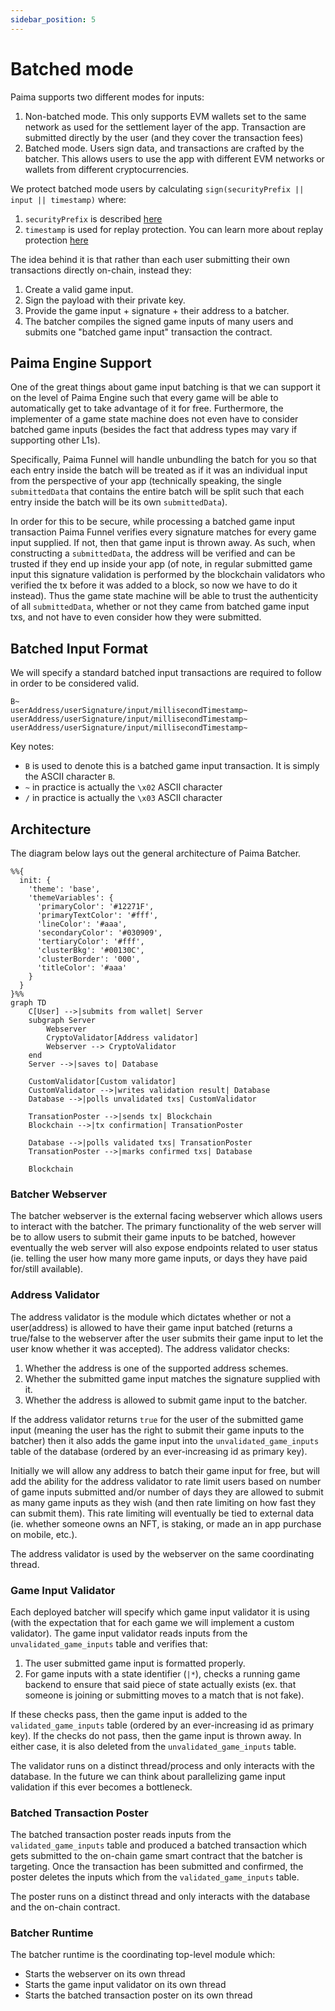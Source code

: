 ```yaml
---
sidebar_position: 5
---
```


# Batched mode

Paima supports two different modes for inputs:
1. Non-batched mode. This only supports EVM wallets set to the same network as used for the settlement layer of the app. Transaction are submitted directly by the user (and they cover the transaction fees)
2. Batched mode. Users sign data, and transactions are crafted by the batcher. This allows users to use the app with different EVM networks or wallets from different cryptocurrencies.

We protect batched mode users by calculating `sign(securityPrefix || input || timestamp)` where:
1. `securityPrefix` is described [here](./7-autosign.md)
2. `timestamp` is used for replay protection. You can learn more about replay protection [here](./6-replay-protection.md)

The idea behind it is that rather than each user submitting their own transactions directly on-chain, instead they:

1. Create a valid game input.
2. Sign the payload with their private key.
3. Provide the game input + signature + their address to a batcher.
4. The batcher compiles the signed game inputs of many users and submits one "batched game input" transaction the contract.

## Paima Engine Support

One of the great things about game input batching is that we can support it on the level of Paima Engine such that every game will be able to automatically get to take advantage of it for free. Furthermore, the implementer of a game state machine does not even have to consider batched game inputs (besides the fact that address types may vary if supporting other L1s).

Specifically, Paima Funnel will handle unbundling the batch for you so that each entry inside the batch will be treated as if it was an individual input from the perspective of your app (technically speaking, the single `submittedData` that contains the entire batch will be split such that each entry inside the batch will be its own `submittedData`).

In order for this to be secure, while processing a batched game input transaction Paima Funnel verifies every signature matches for every game input supplied. If not, then that game input is thrown away. As such, when constructing a `submittedData`, the address will be verified and can be trusted if they end up inside your app (of note, in regular submitted game input this signature validation is performed by the blockchain validators who verified the tx before it was added to a block, so now we have to do it instead). Thus the game state machine will be able to trust the authenticity of all `submittedData`, whether or not they came from batched game input txs, and not have to even consider how they were submitted.

## Batched Input Format

We will specify a standard batched input transactions are required to follow in order to be considered valid.

```
B~
userAddress/userSignature/input/millisecondTimestamp~
userAddress/userSignature/input/millisecondTimestamp~
userAddress/userSignature/input/millisecondTimestamp~
```

Key notes:
- `B` is used to denote this is a batched game input transaction. It is simply the ASCII character `B`.
- `~` in practice is actually the `\x02` ASCII character
- `/` in practice is actually the `\x03` ASCII character

## Architecture

The diagram below lays out the general architecture of Paima Batcher.

```mermaid
%%{
  init: {
    'theme': 'base',
    'themeVariables': {
      'primaryColor': '#12271F',
      'primaryTextColor': '#fff',
      'lineColor': '#aaa',
      'secondaryColor': '#030909',
      'tertiaryColor': '#fff',
      'clusterBkg': '#00130C',
      'clusterBorder': '000',
      'titleColor': '#aaa'
    }
  }
}%%
graph TD
    C[User] -->|submits from wallet| Server
    subgraph Server
        Webserver
        CryptoValidator[Address validator]
        Webserver --> CryptoValidator
    end
    Server -->|saves to| Database

    CustomValidator[Custom validator]
    CustomValidator -->|writes validation result| Database
    Database -->|polls unvalidated txs| CustomValidator

    TransationPoster -->|sends tx| Blockchain
    Blockchain -->|tx confirmation| TransationPoster

    Database -->|polls validated txs| TransationPoster
    TransationPoster -->|marks confirmed txs| Database

    Blockchain
```

### Batcher Webserver

The batcher webserver is the external facing webserver which allows users to interact with the batcher. The primary functionality of the web server will be to allow users to submit their game inputs to be batched, however eventually the web server will also expose endpoints related to user status (ie. telling the user how many more game inputs, or days they have paid for/still available).

### Address Validator

The address validator is the module which dictates whether or not a user(address) is allowed to have their game input batched (returns a true/false to the webserver after the user submits their game input to let the user know whether it was accepted). The address validator checks:

1. Whether the address is one of the supported address schemes.
2. Whether the submitted game input matches the signature supplied with it.
3. Whether the address is allowed to submit game input to the batcher.

If the address validator returns `true` for the user of the submitted game input (meaning the user has the right to submit their game inputs to the batcher) then it also adds the game input into the `unvalidated_game_inputs` table of the database (ordered by an ever-increasing id as primary key).

Initially we will allow any address to batch their game input for free, but will add the ability for the address validator to rate limit users based on number of game inputs submitted and/or number of days they are allowed to submit as many game inputs as they wish (and then rate limiting on how fast they can submit them). This rate limiting will eventually be tied to external data (ie. whether someone owns an NFT, is staking, or made an in app purchase on mobile, etc.).

The address validator is used by the webserver on the same coordinating thread.

### Game Input Validator

Each deployed batcher will specify which game input validator it is using (with the expectation that for each game we will implement a custom validator). The game input validator reads inputs from the `unvalidated_game_inputs` table and verifies that:

1. The user submitted game input is formatted properly.
2. For game inputs with a state identifier (`|*`), checks a running game backend to ensure that said piece of state actually exists (ex. that someone is joining or submitting moves to a match that is not fake).

If these checks pass, then the game input is added to the `validated_game_inputs` table (ordered by an ever-increasing id as primary key). If the checks do not pass, then the game input is thrown away. In either case, it is also deleted from the `unvalidated_game_inputs` table.

The validator runs on a distinct thread/process and only interacts with the database. In the future we can think about parallelizing game input validation if this ever becomes a bottleneck.

### Batched Transaction Poster

The batched transaction poster reads inputs from the `validated_game_inputs` table and produced a batched transaction which gets submitted to the on-chain game smart contract that the batcher is targeting. Once the transaction has been submitted and confirmed, the poster deletes the inputs which from the `validated_game_inputs` table.

The poster runs on a distinct thread and only interacts with the database and the on-chain contract.

### Batcher Runtime

The batcher runtime is the coordinating top-level module which:

- Starts the webserver on its own thread
- Starts the game input validator on its own thread
- Starts the batched transaction poster on its own thread
